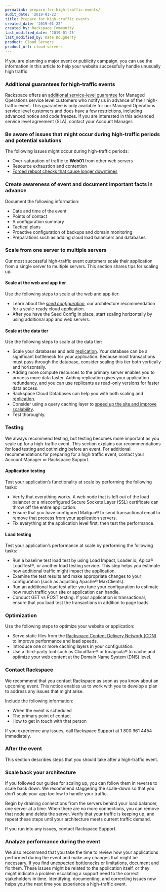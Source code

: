 ```yaml
---
permalink: prepare-for-high-traffic-events/
audit_date: '2019-01-22'
title: Prepare for high-traffic events
created_date: '2019-01-22'
created_by: Rackspace Community
last_modified_date: '2019-01-25'
last_modified_by: Kate Dougherty
product: Cloud Servers
product_url: cloud-servers
---
```


If you are planning a major event or publicity campaign, you can use the
information in this article to help your website successfully handle unusually
high traffic.

### Additional guarantees for high-traffic events

Rackspace offers an [additional service-level
guarantee](/how-to/managed-cloud-service-levels-faq/#guarantees) for Managed
Operations service level customers who notify us in advance of their high-
traffic event. This guarantee is only available for our Managed Operations
service level customers and does have a few restrictions, including advanced
notice and code freezes. If you are interested in this advanced service level
agreement (SLA), contact your Account Manager.

### Be aware of issues that might occur during high-traffic periods and potential solutions

The following issues might occur during high-traffic periods:

- Over-saturation of traffic to **Web01** from other web servers
- Resource exhaustion and contention
- [Forced reboot checks that cause longer
  downtimes](/how-to/ensure-servers-reboot-successfully/)

### Create awareness of event and document important facts in advance

Document the following information:

- Date and time of the event
- Points of contact
- A configuration summary
- Tactical plans
- Proactive configuration of backups and domain monitoring
- Preparations such as adding cloud load balancers and databases

### Scale from one server to multiple servers

Our most successful high-traffic event customers scale their application from
a single server to multiple servers. This section shares tips for scaling up.

#### Scale at the web and app tier

Use the following steps to scale at the web and app tier:

- Learn about the _[seed configuration](https://blog.rackspace.com/fundamentals-of-cloud-architecture-the-seed-config-video?cm_mmc=community-_-activation-_-gsg-_-links)_, our architecture recommendation for a scale-ready cloud application.
- After you have the Seed Config in place, start scaling horizontally by using
  additional app and web servers.

#### Scale at the data tier

Use the following steps to scale at the data tier:

- Scale your databases and add
  [replication](/how-to/database-replication-with-cloud-databases/). Your
  database can be a significant bottleneck for your application. Because most
  transactions must pass through the database, consider scaling this tier both
  vertically and horizontally.
- Adding more compute resources to the primary server enables you to process
  more data faster. Adding replication gives your application redundancy, and
  you can use replicants as read-only versions for faster data access.
- Rackspace Cloud Databases can help you with both scaling and
  [replication](/how-to/database-replication-with-cloud-databases/).
- Consider using a query caching layer to [speed up the site and improve
  scalability](https://blog.rackspace.com/preparing-ddpyoga-com-for-the-shark-tank-effect?cm_mmc=community-_-activation-_-gsg-_-links).
- Test thoroughly.

### Testing

We always recommend testing, but testing becomes more important as you scale
up for a high-traffic event. This section explains our recommendations for
load testing and optimizing before an event. For additional recommendations
for preparing for a high traffic event, contact your Account Manager or
Rackspace Support.

#### Application testing

Test your application’s functionality at scale by performing the following
tasks:

- Verify that everything works. A web node that is left out of the load
  balancer or a misconfigured Secure Sockets Layer (SSL) certificate can throw
  off the entire application.
- Ensure that you have configured Mailgun&reg; to send transactional email to
  remove that process from your application servers.
- Fix everything at the application level first, then test the performance.

#### Load testing

Test your application’s performance at scale by performing the following
tasks:

- Run a baseline test load test by using Load Impact, Loader.io, Apica&reg;
  LoadTest&reg;, or another load testing service. This step helps you estimate
  how additional traffic might impact the application.
- Examine the test results and make appropriate changes to your configuration
  (such as adjusting Apache&reg; MaxClients).
- Run an additional load test after you tune your configuration to
  estimate how much traffic your site or application can handle.
- Conduct GET vs POST testing. If your application is transactional,
  ensure that you load test the transactions in addition to page loads.

### Optimization

Use the following steps to optimize your website or application:

- Serve static files from the [Rackspace Content Delivery Network
  (CDN)](https://www.rackspace.com/en-us/cloud/cdn-content-delivery-network)
  to improve performance and load speeds.
- Introduce one or more caching layers in your configuration.
- Use a third-party tool such as Cloudflare&reg; or Incapsula&reg; to cache
  and optimize your web content at the Domain Name System (DNS) level.

### Contact Rackspace

We recommend that you contact Rackspace as soon as you know about an upcoming
event. This notice enables us to work with you to develop a plan to address
any issues that might arise.

Include the following information:

- When the event is scheduled
- The primary point of contact
- How to get in touch with that person

If you experience any issues, call Rackspace Support at 1 800 961 4454
immediately.

### After the event

This section describes steps that you should take after a high-traffic event.

### Scale back your architecture

If you followed our guides for scaling up, you can follow them in reverse to
scale back down. We recommend staggering the scale-down so that you don’t
scale your app too low to handle your traffic.

Begin by draining connections from the servers behind your load balancer, one
server at a time. When there are no more connections, you can remove that node
and delete the server. Verify that your traffic is keeping up, and repeat
these steps until your architecture meets current traffic demand.

If you run into any issues, contact Rackspace Support.

### Analyze performance during the event

We also recommend that you take the time to review how your applications
performed during the event and make any changes that might be necessary. If
you find unexpected bottlenecks or limitations, document and fix them. These
issues might be related to the application itself, or they might indicate a
problem escalating a support need to the correct stakeholders in time.
Identifying, documenting, and correcting issues now helps you the next time
you experience a high-traffic event.
